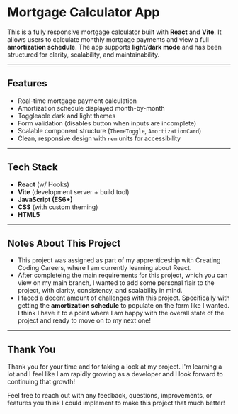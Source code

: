 # Mortgage Calculator App

This is a fully responsive mortgage calculator built with **React** and **Vite**. It allows users to calculate monthly mortgage payments and view a full **amortization schedule**. The app supports **light/dark mode** and has been structured for clarity, scalability, and maintainability.

---

## Features

- Real-time mortgage payment calculation
- Amortization schedule displayed month-by-month
- Toggleable dark and light themes
- Form validation (disables button when inputs are incomplete)
- Scalable component structure (`ThemeToggle`, `AmortizationCard`)
- Clean, responsive design with `rem` units for accessibility

---

## Tech Stack

- **React** (w/ Hooks)
- **Vite** (development server + build tool)
- **JavaScript (ES6+)**
- **CSS** (with custom theming)
- **HTML5**

---

## Notes About This Project

- This project was assigned as part of my apprenticeship with Creating Coding Careers, where I am currently learning about React.
- After completeing the main requirements for this project, which you can view on my main branch, I wanted to add some personal flair to the project, with clarity, consistency, and scalability in mind.
- I faced a decent amount of challenges with this project. Specifically with getting the **amortization schedule** to populate on the form like I wanted. I think I have it to a point where I am happy with the overall state of the project and ready to move on to my next one!

---

## Thank You

Thank you for your time and for taking a look at my project.
I'm learning a lot and I feel like I am rapidly growing as a developer and I look forward to continuing that growth!

Feel free to reach out with any feedback, questions, improvements, or features you think I could implement to make this project that much better!
